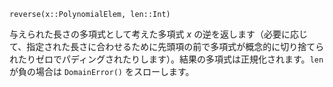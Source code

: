 ```
reverse(x::PolynomialElem, len::Int)
```

与えられた長さの多項式として考えた多項式 $x$ の逆を返します（必要に応じて、指定された長さに合わせるために先頭項の前で多項式が概念的に切り捨てられたりゼロでパディングされたりします）。結果の多項式は正規化されます。`len` が負の場合は `DomainError()` をスローします。
